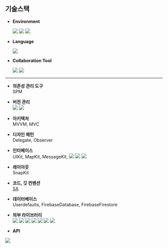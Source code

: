 ## 기술스택

- **Environment**

    <img src="https://img.shields.io/badge/-Xcode-147EFB?style=flat&logo=xcode&logoColor=white"/> <img src="https://img.shields.io/badge/-git-F05032?style=flat&logo=git&logoColor=white"/> <img src="https://img.shields.io/badge/-github-181717?style=flat&logo=github&logoColor=white"/>

- **Language**

    <img src="https://img.shields.io/badge/-swift-F05138?style=flat&logo=swift&logoColor=white"/> 

- **Collaboration Tool**

    <img src="https://img.shields.io/badge/-slack-4A154B?style=flat&logo=slack&logoColor=white"/> <img src="https://img.shields.io/badge/-notion-000000?style=flat&logo=notion&logoColor=white"/> 

---

- **의존성 관리 도구**  
  SPM

- **버전 관리**  
  <img src="https://img.shields.io/badge/GitHub-181717?style=flat&logo=github&logoColor=white"/> <img src="https://img.shields.io/badge/git-F05032?style=flat&logo=git&logoColor=white"/>

- **아키텍처**  
  MVVM, MVC

- **디자인 패턴**  
  Delegate, Observer

- **인터페이스**  
  UIKit, MapKit, MessageKit, <img src="https://img.shields.io/badge/Combine-orange?style=flat"/> <img src="https://img.shields.io/badge/SkeletonView-orange?style=flat"/> <img src="https://img.shields.io/badge/VerticalCardSwiper-orange?style=flat"/>

- **레이아웃**  
  SnapKit

- **코드, 깃 컨벤션**  
  [SA](https://www.notion.so/85e238a4e20e4d00a8e94121d5ad153d?pvs=21)

- **데이터베이스**  
  Userdefaults, FirebaseDatabase, FirebaseFirestore

- **외부 라이브러리**  
  <img src="https://img.shields.io/badge/Kingfisher-orange?style=flat"/> <img src="https://img.shields.io/badge/ProgressHUD-orange?style=flat"/> <img src="https://img.shields.io/badge/YPImagePicker-orange?style=flat"/> <img src="https://img.shields.io/badge/SwiftJWT-orange?style=flat"/> <img src="https://img.shields.io/badge/GoogleSignin-orange?style=flat"/> <img src="https://img.shields.io/badge/FirebaseStorage-orange?style=flat"/> <img src="https://img.shields.io/badge/FirebaseAuth-orange?style=flat"/>

- **API**  
<img src="https://img.shields.io/badge/-kakao-FFCD00?style=flat&logo=kakao&logoColor=white"/>

  